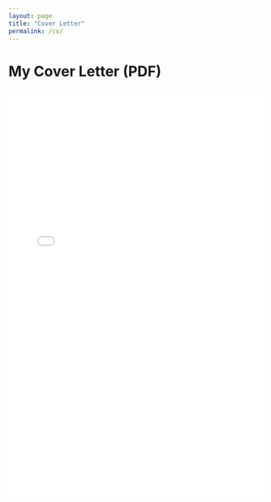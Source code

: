 ```yaml
---
layout: page
title: "Cover Letter"
permalink: /cv/
---
```


# My Cover Letter (PDF)

<iframe src="/assets/Murphy_CV.pdf" width="100%" height="800px" style="border: none;">
  This browser does not support PDFs. Please download the file:
  <a href="/assets/Murphy_CV.pdf">Download PDF</a>
</iframe>
